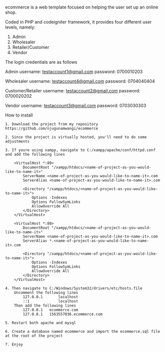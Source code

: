ecommerce is a web template focused on helping the user set up an online shop. 

Coded in PHP and codeigniter framework, it provides four different user levels, namely:

1. Admin
2. Wholesaler
3. Retailer/Customer
4. Vendor

The login credentials are as follows

Admin
	username: testaccount1@gmail.com
	password: 0700010203

Wholesaler
	username: testaccount4@gmail.com
	password: 0704040404

Customer/Retailer
	username: testaccount2@gmail.com
	password: 0700020202

Vendor
	username: testaccount3@gmail.com
	password: 0703030303

How to install

	1. Download the project from my repository https://github.com/njugunamwangi/ecommerce

	2. Since the project is virtually hosted, you'll need to do some adjustments

	3. If youre using xampp, navigate to C:/xampp/apache/conf/httpd.conf and add the following lines	

		<VirtualHost *:80>
		    DocumentRoot "/xampp/htdocs/<name-of-project-as-you-would-like-to-name-it>"
		    ServerName <name-of-project-as-you-would-like-to-name-it>.com
		    ServerAlias <name-of-project-as-you-would-like-to-name-it>.com
		 
		    <Directory "/xampp/htdocs/<name-of-project-as-you-would-like-to-name-it>">
		        Options -Indexes 
		        Options FollowSymLinks
		        AllowOverride All
		    </Directory>
		</VirtualHost>

		<VirtualHost *:80>
		    DocumentRoot "/xampp/htdocs/<name-of-project-as-you-would-like-to-name-it>"
		    ServerName <name-of-project-as-you-would-like-to-name-it>.com
		    ServerAlias *.<name-of-project-as-you-would-like-to-name-it>.com
		 
		    <Directory "/xampp/htdocs/<name-of-project-as-you-would-like-to-name-it>">
		        Options -Indexes 
		        Options FollowSymLinks
		        AllowOverride All
		    </Directory>
		</VirtualHost>

	4. Then navigate to C:/Windows/System32/drivers/etc/hosts.file
		Uncomment the following lines
			127.0.0.1       localhost
			::1             localhost
		Then add the following lines
			127.0.0.1	ecommerce.com
			127.0.0.1	1563557036.ecommerce.com

	5. Restart both apache and mysql

	6. Create a database named ecommerce and import the ecommerce.sql file at the root of the project

	7. Enjoy